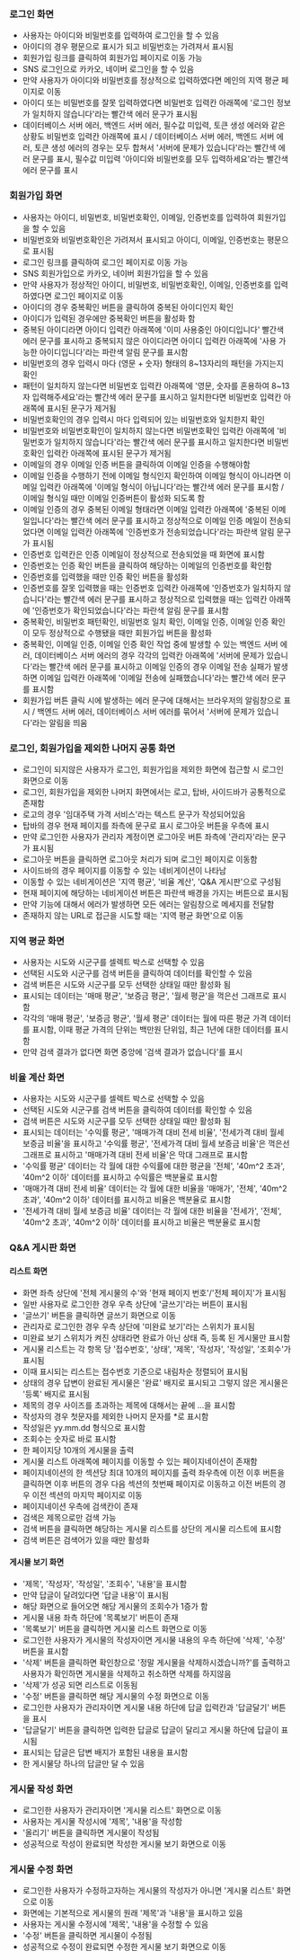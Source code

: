 ### 로그인 화면
- 사용자는 아이디와 비밀번호를 입력하여 로그인을 할 수 있음
- 아이디의 경우 평문으로 표시가 되고 비밀번호는 가려져서 표시됨
- 회원가입 링크를 클릭하여 회원가입 페이지로 이동 가능
- SNS 로그인으로 카카오, 네이버 로그인을 할 수 있음
- 만약 사용자가 아이디와 비밀번호를 정상적으로 입력하였다면 메인의 지역 평균 페이지로 이동
- 아이디 또는 비밀번호를 잘못 입력하였다면 비밀번호 입력칸 아래쪽에 '로그인 정보가 일치하지 않습니다'라는 빨간색 에러 문구가 표시됨
- 데이터베이스 서버 에러, 백엔드 서버 에러, 필수값 미입력, 토큰 생성 에러와 같은 상황도 비밀번호 입력칸 아래쪽에 표시 / 데이터베이스 서버 에러, 백엔드 서버 에러, 토큰 생성 에러의 경우는 모두 합쳐서 '서버에 문제가 있습니다'라는 빨간색 에러 문구를 표시, 필수값 미입력 '아이디와 비밀번호를 모두 입력하세요'라는 빨간색 에러 문구를 표시
  
### 회원가입 화면
- 사용자는 아이디, 비밀번호, 비밀번호확인, 이메일, 인증번호를 입력하여 회원가입을 할 수 있음
- 비밀번호와 비밀번호확인은 가려져서 표시되고 아이디, 이메일, 인증번호는 평문으로 표시됨
- 로그인 링크를 클릭하여 로그인 페이지로 이동 가능
- SNS 회원가입으로 카카오, 네이버 회원가입을 할 수 있음
- 만약 사용자가 정상적인 아이디, 비밀번호, 비밀번호확인, 이메일, 인증번호를 입력하였다면 로그인 페이지로 이동
- 아이디의 경우 중복확인 버튼을 클릭하여 중복된 아이디인지 확인
- 아이디가 입력된 경우에만 중복확인 버튼을 활성화 함
- 중복된 아이디라면 아이디 입력칸 아래쪽에 '이미 사용중인 아이디입니다' 빨간색 에러 문구를 표시하고 중복되지 않은 아이디라면 아이디 입력칸 아래쪽에 '사용 가능한 아이디입니다'라는 파란색 알림 문구를 표시함
- 비밀번호의 경우 입력시 마다 (영문 + 숫자) 형태의 8~13자리의 패턴을 가지는지 확인
- 패턴이 일치하지 않는다면 비밀번호 입력칸 아래쪽에 '영문, 숫자를 혼용하여 8~13자 입력해주세요'라는 빨간색 에러 문구를 표시하고 일치한다면 비밀번호 입력칸 아래쪽에 표시된 문구가 제거됨
- 비밀번호확인의 경우 입력시 마다 입력되어 있는 비밀번호와 일치한지 확인
- 비밀번호와 비밀번호확인이 일치하지 않는다면 비밀번호확인 입력칸 아래쪽에 '비밀번호가 일치하지 않습니다'라는 빨간색 에러 문구를 표시하고 일치한다면 비밀번호확인 입력칸 아래쪽에 표시된 문구가 제거됨
- 이메일의 경우 이메일 인증 버튼을 클릭하여 이메일 인증을 수행해야함
- 이메일 인증을 수행하기 전에 이메일 형식인지 확인하여 이메일 형식이 아니라면 이메일 입력칸 아래쪽에 '이메일 형식이 아닙니다'라는 빨간색 에러 문구를 표시함 / 이메일 형식일 때만 이메일 인증버튼이 활성화 되도록 함
- 이메일 인증의 경우 중복된 이메일 형태라면 이메일 입력칸 아래쪽에 '중복된 이메일입니다'라는 빨간색 에러 문구를 표시하고 정상적으로 이메일 인증 메일이 전송되었다면 이메일 입력칸 아래쪽에 '인증번호가 전송되었습니다'라는 파란색 알림 문구가 표시됨
- 인증번호 입력칸은 인증 이메일이 정상적으로 전송되었을 때 화면에 표시함
- 인증번호는 인증 확인 버튼을 클릭하여 해당하는 이메일의 인증번호를 확인함
- 인증번호를 입력했을 때만 인증 확인 버튼을 활성화
- 인증번호를 잘못 입력했을 때는 인증번호 입력칸 아래쪽에 '인증번호가 일치하지 않습니다'라는 빨간색 에러 문구를 표시하고 정상적으로 입력했을 때는 입력칸 아래쪽에 '인증번호가 확인되었습니다'라는 파란색 알림 문구를 표시함
- 중복확인, 비밀번호 패턴확인, 비밀번호 일치 확인, 이메일 인증, 이메일 인증 확인이 모두 정상적으로 수행됐을 때만 회원가입 버튼을 활성화
- 중복확인, 이메일 인증, 이메일 인증 확인 작업 중에 발생할 수 있는 백엔드 서버 에러, 데이터베이스 서버 에러의 경우 각각의 입력칸 아래쪽에 '서버에 문제가 있습니다'라는 빨간색 에러 문구를 표시하고 이메일 인증의 경우 이메일 전송 실패가 발생하면 이메일 입력칸 아래쪽에 '이메일 전송에 실패했습니다'라는 빨간색 에러 문구를 표시함
- 회원가입 버튼 클릭 시에 발생하는 에러 문구에 대해서는 브라우저의 알림창으로 표시 / 백엔드 서버 에러, 데이터베이스 서버 에러를 묶어서 '서버에 문제가 있습니다'라는 알림을 띄움

### 로그인, 회원가입을 제외한 나머지 공통 화면
- 로그인이 되지않은 사용자가 로그인, 회원가입을 제외한 화면에 접근할 시 로그인 화면으로 이동
- 로그인, 회원가입을 제외한 나머지 화면에서는 로고, 탑바, 사이드바가 공통적으로 존재함
- 로고의 경우 '임대주택 가격 서비스'라는 텍스트 문구가 작성되어있음
- 탑바의 경우 현재 페이지를 좌측에 문구로 표시 로그아웃 버튼을 우측에 표시
- 만약 로그인한 사용자가 관리자 계정이면 로그아웃 버튼 좌측에 '관리자'라는 문구가 표시됨
- 로그아웃 버튼을 클릭하면 로그아웃 처리가 되며 로그인 페이지로 이동함
- 사이드바의 경우 페이지를 이동할 수 있는 네비게이션이 나타남
- 이동할 수 있는 네비게이션은 '지역 평균', '비율 계산', 'Q&A 게시판'으로 구성됨
- 현재 페이지에 해당하는 네비게이션 버튼은 파란색 배경을 가지는 버튼으로 표시됨
- 만약 기능에 대해서 에러가 발생하면 모든 에러는 알림창으로 메세지를 전달함
- 존재하지 않는 URL로 접근을 시도할 때는 '지역 평균 화면'으로 이동

### 지역 평균 화면
- 사용자는 시도와 시군구를 셀렉트 박스로 선택할 수 있음
- 선택된 시도와 시군구를 검색 버튼을 클릭하여 데이터를 확인할 수 있음
- 검색 버튼은 시도와 시군구를 모두 선택한 상태일 때만 활성화 됨
- 표시되는 데이터는 '매매 평균', '보증금 평균', '월세 평균'을 꺽은선 그래프로 표시함
- 각각의 '매매 평균', '보증금 평균', '월세 평균' 데이터는 월에 따른 평균 가격 데이터를 표시함, 이때 평균 가격의 단위는 백만원 단위임, 최근 1년에 대한 데이터를 표시함
- 만약 검색 결과가 없다면 화면 중앙에 '검색 결과가 없습니다'를 표시

### 비율 계산 화면
- 사용자는 시도와 시군구를 셀렉트 박스로 선택할 수 있음
- 선택된 시도와 시군구를 검색 버튼을 클릭하여 데이터를 확인할 수 있음
- 검색 버튼은 시도와 시군구를 모두 선택한 상태일 때만 활성화 됨
- 표시되는 데이터는 '수익률 평균', '매매가격 대비 전세 비율', '전세가격 대비 월세 보증금 비율'을 표시하고 '수익률 평균', '전세가격 대비 월세 보증금 비율'은 꺽은선 그래프로 표시하고 '매매가격 대비 전세 비율'은 막대 그래프로 표시함
- '수익률 평균' 데이터는 각 월에 대한 수익률에 대한 평균을 '전체', '40m^2 초과', '40m^2 이하' 데이터를 표시하고 수익률은 백분율로 표시함
- '매매가격 대비 전세 비율' 데이터는 각 월에 대한 비율을 '매매가', '전체', '40m^2 초과', '40m^2 이하' 데이터를 표시하고 비율은 백분율로 표시함
- '전세가격 대비 월세 보증금 비율' 데이터는 각 월에 대한 비율을 '전세가', '전체', '40m^2 초과', '40m^2 이하' 데이터를 표시하고 비율은 백분율로 표시함

### Q&A 게시판 화면
#### 리스트 화면
- 화면 좌측 상단에 '전체 게시물의 수'와 '현재 페이지 번호'/'전체 페이지'가 표시됨
- 일반 사용자로 로그인한 경우 우측 상단에 '글쓰기'라는 버튼이 표시됨
- '글쓰기' 버튼을 클릭하면 글쓰기 화면으로 이동
- 관리자로 로그인한 경우 우측 상단에 '미완료 보기'라는 스위치가 표시됨
- 미완료 보기 스위치가 켜진 상태라면 완료가 아닌 상태 즉, 등록 된 게시물만 표시함
- 게시물 리스트는 각 항목 당 '접수번호', '상태', '제목', '작성자', '작성일', '조회수'가 표시됨
- 이때 표시되는 리스트는 접수번호 기준으로 내림차순 정렬되어 표시됨
- 상태의 경우 답변이 완료된 게시물은 '완료' 배지로 표시되고 그렇지 않은 게시물은 '등록' 배지로 표시됨
- 제목의 경우 사이즈를 초과하는 제목에 대해서는 끝에 ...을 표시함
- 작성자의 경우 첫문자를 제외한 나머지 문자를 *로 표시함
- 작성일은 yy.mm.dd 형식으로 표시함
- 조회수는 숫자로 바로 표시함
- 한 페이지당 10개의 게시물을 출력
- 게시물 리스트 아래쪽에 페이지를 이동할 수 있는 페이지네이션이 존재함
- 페이지네이션의 한 섹션당 최대 10개의 페이지를 출력 좌우측에 이전 이후 버튼을 클릭하면 이후 버튼의 경우 다음 섹션의 첫번째 페이지로 이동하고 이전 버튼의 경우 이전 섹션의 마지막 페이지로 이동
- 페이지네이션 우측에 검색칸이 존재
- 검색은 제목으로만 검색 가능
- 검색 버튼을 클릭하면 해당하는 게시물 리스트를 상단의 게시물 리스트에 표시함
- 검색 버튼은 검색어가 있을 때만 활성화

#### 게시물 보기 화면
- '제목', '작성자', '작성일', '조회수', '내용'을 표시함
- 만약 답글이 달려있다면 '답글 내용'이 표시됨
- 해당 화면으로 들어오면 해당 게시물의 조회수가 1증가 함
- 게시물 내용 좌측 하단에 '목록보기' 버튼이 존재
- '목록보기' 버튼을 클릭하면 게시물 리스트 화면으로 이동
- 로그인한 사용자가 게시물의 작성자이면 게시물 내용의 우측 하단에 '삭제', '수정' 버튼을 표시함
- '삭제' 버튼을 클릭하면 확인창으로 '정말 게시물을 삭제하시겠습니까?'를 출력하고 사용자가 확인하면 게시물을 삭제하고 취소하면 삭제를 하지않음
- '삭제'가 성공 되면 리스트로 이동됨
- '수정' 버튼을 클릭하면 해당 게시물의 수정 화면으로 이동
- 로그인한 사용자가 관리자이면 게시물 내용 하단에 답글 입력칸과 '답글달기' 버튼을 표시
- '답글달기' 버튼을 클릭하면 입력한 답글로 답글이 달리고 게시물 하단에 답글이 표시됨
- 표시되는 답글은 답변 배지가 포함된 내용을 표시함
- 한 게시물당 하나의 답글만 달 수 있음

### 게시물 작성 화면
- 로그인한 사용자가 관리자이면 '게시물 리스트' 화면으로 이동
- 사용자는 게시물 작성시에 '제목', '내용'을 작성함
- '올리기' 버튼을 클릭하면 게시물이 작성됨
- 성공적으로 작성이 완료되면 작성한 게시물 보기 화면으로 이동

### 게시물 수정 화면
- 로그인한 사용자가 수정하고자하는 게시물의 작성자가 아니면 '게시물 리스트' 화면으로 이동
- 화면에는 기본적으로 게시물의 원래 '제목'과 '내용'을 표시하고 있음
- 사용자는 게시물 수정시에 '제목', '내용'을 수정할 수 있음
- '수정' 버튼을 클릭하면 게시물이 수정됨
- 성공적으로 수정이 완료되면 수정한 게시물 보기 화면으로 이동